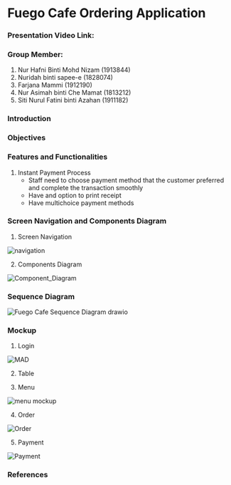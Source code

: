 # Fuego Cafe Ordering Application

### Presentation Video Link: 


### Group Member:
1. Nur Hafni Binti Mohd Nizam (1913844)
2. Nuridah binti sapee-e (1828074)
3. Farjana Mammi (1912190)
4. Nur Asimah binti Che Mamat (1813212)
5. Siti Nurul Fatini binti Azahan (1911182)

### Introduction


### Objectives


### Features and Functionalities

1. Instant Payment Process
   - Staff need to choose payment method that the customer preferred and complete the transaction smoothly
   - Have and option to print receipt
   - Have multichoice payment methods


### Screen Navigation and Components Diagram
1. Screen Navigation

![navigation](https://user-images.githubusercontent.com/55780049/171028449-96075260-5693-46cf-8d84-d17a09153c10.png)



2. Components Diagram

![Component_Diagram](https://user-images.githubusercontent.com/92074138/170858571-a528afd5-7399-4538-bb95-38bfd5287f8e.PNG)

### Sequence Diagram

![Fuego Cafe Sequence Diagram drawio](https://user-images.githubusercontent.com/75902424/170938189-707964f9-877c-4694-852b-09bf84ee7395.png)



### Mockup

1. Login

![MAD](https://user-images.githubusercontent.com/75902424/170852271-3bacdb1a-58d7-40a7-9e91-8b43c5281711.JPG)



2. Table


3. Menu

![menu mockup](https://user-images.githubusercontent.com/76712347/171027159-cefbba50-bb04-4877-93de-f3c91f75645b.png)


4. Order

![Order](https://user-images.githubusercontent.com/55780049/171017868-409a9b1a-3c40-4238-93e8-43e7736ba0e3.png)


5. Payment

![Payment](https://user-images.githubusercontent.com/92074138/170809119-9b7b4f0b-6fd8-4e69-b405-69d3b918e00c.PNG)


### References
